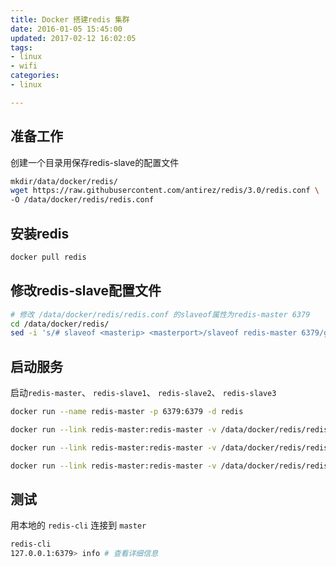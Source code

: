 ```yaml
---
title: Docker 搭建redis 集群
date: 2016-01-05 15:45:00
updated: 2017-02-12 16:02:05
tags: 
- linux
- wifi
categories: 
- linux

---
```

## 准备工作

创建一个目录用保存redis-slave的配置文件
```bash
mkdir/data/docker/redis/  
wget https://raw.githubusercontent.com/antirez/redis/3.0/redis.conf \  
-O /data/docker/redis/redis.conf
```
## 安装redis


<!--more-->


```bash
docker pull redis
```
## 修改redis-slave配置文件
```bash
# 修改 /data/docker/redis/redis.conf 的slaveof属性为redis-master 6379
cd /data/docker/redis/  
sed -i 's/# slaveof <masterip> <masterport>/slaveof redis-master 6379/g' redis.conf
```
## 启动服务

启动`redis-master`、 `redis-slave1`、 `redis-slave2`、 `redis-slave3`
```bash
docker run --name redis-master -p 6379:6379 -d redis

docker run --link redis-master:redis-master -v /data/docker/redis/redis.conf:/usr/local/etc/redis/redis.conf --name redis-slave1 -d redis redis-server /usr/local/etc/redis/redis.conf

docker run --link redis-master:redis-master -v /data/docker/redis/redis.conf:/usr/local/etc/redis/redis.conf --name redis-slave2 -d redis redis-server /usr/local/etc/redis/redis.conf

docker run --link redis-master:redis-master -v /data/docker/redis/redis.conf:/usr/local/etc/redis/redis.conf --name redis-slave3 -d redis redis-server /usr/local/etc/redis/redis.conf
```
## 测试

用本地的 `redis-cli` 连接到 `master`
```bash
redis-cli  
127.0.0.1:6379> info # 查看详细信息  
```